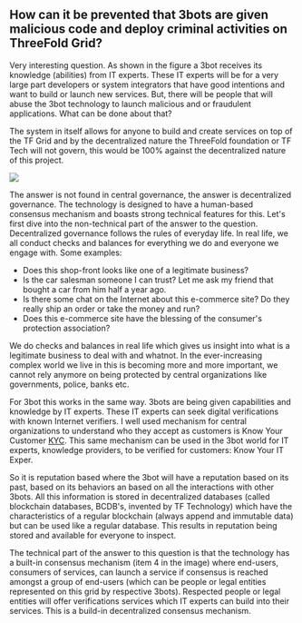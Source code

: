 ##  How can it be prevented that 3bots are given malicious code and deploy criminal activities on ThreeFold Grid?

Very interesting question.  As shown in the figure a 3bot receives its knowledge (abilities) from IT experts.  These IT experts will be for a very large part developers or system integrators that have good intentions and want to build or launch new services.  But, there will be people that will abuse the 3bot technology to launch malicious and or fraudulent applications.  What can be done about that?

The system in itself allows for anyone to build and create services on top of the TF Grid and by the decentralized nature the ThreeFold foundation or TF Tech will not govern, this would be 100% against the decentralized nature of this project.

![](..//images/it_expert.png)

The answer is not found in central governance, the answer is decentralized governance.  The technology is designed to have a human-based consensus mechanism and boasts strong technical features for this. Let's first dive into the non-technical part of the answer to the question. Decentralized governance follows the rules of everyday life. In real life, we all conduct checks and balances for everything we do and everyone we engage with.  Some examples:
- Does this shop-front looks like one of a legitimate business?
- Is the car salesman someone I can trust? Let me ask my friend that bought a car from him half a year ago.
- Is there some chat on the Internet about this e-commerce site? Do they really ship an order or take the money and run?
- Does this e-commerce site have the blessing of the consumer's protection association?

We do checks and balances in real life which gives us insight into what is a legitimate business to deal with and whatnot.  In the ever-increasing complex world we live in this is becoming more and more important, we cannot rely anymore on being protected by central organizations like governments, police, banks etc.

For 3bot this works in the same way. 3bots are being given capabilities and knowledge by IT experts.  These IT experts can seek digital verifications with known Internet verifiers.  I well used mechanism for central organizations to understand who they accept as customers is Know Your Customer [KYC](https://en.wikipedia.org/wiki/Know_your_customer).  This same mechanism can be used in the 3bot world for IT experts, knowledge providers, to be verified for customers: Know Your IT Exper.  

So it is reputation based where the 3bot will have a reputation based on its past, based on its behaviors an based on all the interactions with other 3bots.  All this information is stored in decentralized databases (called blockchain databases, BCDB's, invented by TF Technology) which have the characteristics of a regular blockchain  (always append and immutable data) but can be used like a regular database.  This results in reputation being stored and available for everyone to inspect.

The technical part of the answer to this question is that the technology has a built-in consensus mechanism (item 4 in the image) where end-users, consumers of services, can launch a service if consensus is reached amongst a group of end-users (which can be people or legal entities represented on this grid by respective 3bots).  Respected people or legal entities will offer verifications services which IT experts can build into their services.  This is a build-in decentralized consensus mechanism.
